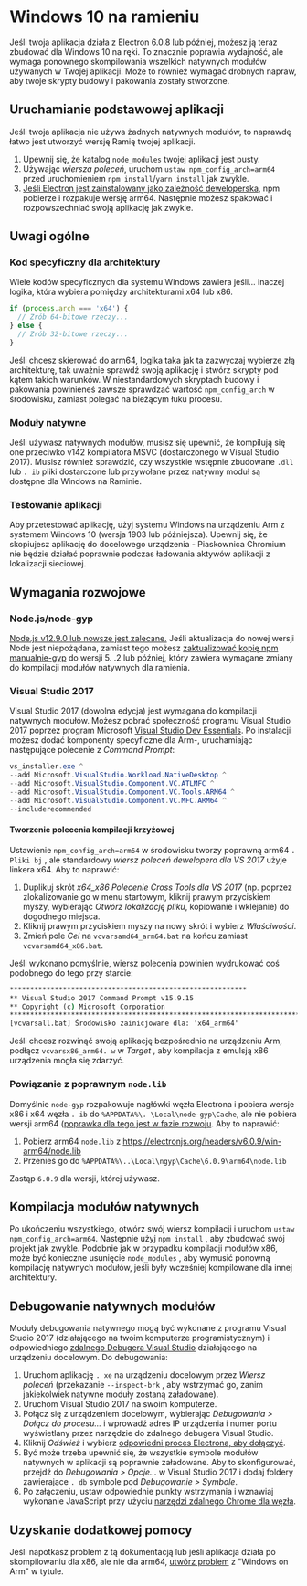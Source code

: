 # Windows 10 na ramieniu

Jeśli twoja aplikacja działa z Electron 6.0.8 lub później, możesz ją teraz zbudować dla Windows 10 na ręki. To znacznie poprawia wydajność, ale wymaga ponownego skompilowania wszelkich natywnych modułów używanych w Twojej aplikacji. Może to również wymagać drobnych napraw, aby twoje skrypty budowy i pakowania zostały stworzone.

## Uruchamianie podstawowej aplikacji

Jeśli twoja aplikacja nie używa żadnych natywnych modułów, to naprawdę łatwo jest utworzyć wersję Ramię twojej aplikacji.

1. Upewnij się, że katalog `node_modules` twojej aplikacji jest pusty.
2. Używając _wiersza poleceń_, uruchom `ustaw npm_config_arch=arm64` przed uruchomieniem `npm install`/`yarn install` jak zwykle.
3. [Jeśli Electron jest zainstalowany jako zależność deweloperska](quick-start.md#prerequisites), npm pobierze i rozpakuje wersję arm64. Następnie możesz spakować i rozpowszechniać swoją aplikację jak zwykle.

## Uwagi ogólne

### Kod specyficzny dla architektury

Wiele kodów specyficznych dla systemu Windows zawiera jeśli... inaczej logika, która wybiera pomiędzy architekturami x64 lub x86.

```js
if (process.arch === 'x64') {
  // Zrób 64-bitowe rzeczy...
} else {
  // Zrób 32-bitowe rzeczy...
}
```

Jeśli chcesz skierować do arm64, logika taka jak ta zazwyczaj wybierze złą architekturę, tak uważnie sprawdź swoją aplikację i stwórz skrypty pod kątem takich warunków. W niestandardowych skryptach budowy i pakowania powinieneś zawsze sprawdzać wartość `npm_config_arch` w środowisku, zamiast polegać na bieżącym łuku procesu.

### Moduły natywne

Jeśli używasz natywnych modułów, musisz się upewnić, że kompilują się one przeciwko v142 kompilatora MSVC (dostarczonego w Visual Studio 2017). Musisz również sprawdzić, czy wszystkie wstępnie zbudowane `.dll` lub `. ib` pliki dostarczone lub przywołane przez natywny moduł są dostępne dla Windows na Raminie.

### Testowanie aplikacji

Aby przetestować aplikację, użyj systemu Windows na urządzeniu Arm z systemem Windows 10 (wersja 1903 lub późniejsza). Upewnij się, że skopiujesz aplikację do docelowego urządzenia - Piaskownica Chromium nie będzie działać poprawnie podczas ładowania aktywów aplikacji z lokalizacji sieciowej.

## Wymagania rozwojowe

### Node.js/node-gyp

[Node.js v12.9.0 lub nowsze jest zalecane.](https://nodejs.org/en/) Jeśli aktualizacja do nowej wersji Node jest niepożądana, zamiast tego możesz [zaktualizować kopię npm manualnie-gyp](https://github.com/nodejs/node-gyp/wiki/Updating-npm's-bundled-node-gyp) do wersji 5. .2 lub później, który zawiera wymagane zmiany do kompilacji modułów natywnych dla ramienia.

### Visual Studio 2017

Visual Studio 2017 (dowolna edycja) jest wymagana do kompilacji natywnych modułów. Możesz pobrać społeczność programu Visual Studio 2017 poprzez program Microsoft [Visual Studio Dev Essentials](https://visualstudio.microsoft.com/dev-essentials/). Po instalacji możesz dodać komponenty specyficzne dla Arm-, uruchamiając następujące polecenie z _Command Prompt_:

```powershell
vs_installer.exe ^
--add Microsoft.VisualStudio.Workload.NativeDesktop ^
--add Microsoft.VisualStudio.Component.VC.ATLMFC ^
--add Microsoft.VisualStudio.Component.VC.Tools.ARM64 ^
--add Microsoft.VisualStudio.Component.VC.MFC.ARM64 ^
--includerecommended
```

#### Tworzenie polecenia kompilacji krzyżowej

Ustawienie `npm_config_arch=arm64` w środowisku tworzy poprawną arm64 `. Pliki bj` , ale standardowy _wiersz poleceń dewelopera dla VS 2017_ użyje linkera x64. Aby to naprawić:

1. Duplikuj skrót _x64_x86 Polecenie Cross Tools dla VS 2017_ (np. poprzez zlokalizowanie go w menu startowym, kliknij prawym przyciskiem myszy, wybierając _Otwórz lokalizację pliku_, kopiowanie i wklejanie) do dogodnego miejsca.
2. Kliknij prawym przyciskiem myszy na nowy skrót i wybierz _Właściwości_.
3. Zmień pole _Cel_ na `vcvarsamd64_arm64.bat` na końcu zamiast `vcvarsamd64_x86.bat`.

Jeśli wykonano pomyślnie, wiersz polecenia powinien wydrukować coś podobnego do tego przy starcie:

```bat
**********************************************************
** Visual Studio 2017 Command Prompt v15.9.15
** Copyright (c) Microsoft Corporation
**************************************************************************************************************************************
[vcvarsall.bat] Środowisko zainicjowane dla: 'x64_arm64'
```

Jeśli chcesz rozwinąć swoją aplikację bezpośrednio na urządzeniu Arm, podłącz `vcvarsx86_arm64. w` w _Target_ , aby kompilacja z emulsją x86 urządzenia mogła się zdarzyć.

### Powiązanie z poprawnym `node.lib`

Domyślnie `node-gyp` rozpakowuje nagłówki węzła Electrona i pobiera wersje x86 i x64 węzła `. ib` do `%APPDATA%\. \Local\node-gyp\Cache`, ale nie pobiera wersji arm64 ([poprawka dla tego jest w fazie rozwoju](https://github.com/nodejs/node-gyp/pull/1875). Aby to naprawić:

1. Pobierz arm64 `node.lib` z https://electronjs.org/headers/v6.0.9/win-arm64/node.lib
2. Przenieś go do `%APPDATA%\..\Local\ngyp\Cache\6.0.9\arm64\node.lib`

Zastąp `6.0.9` dla wersji, której używasz.

## Kompilacja modułów natywnych

Po ukończeniu wszystkiego, otwórz swój wiersz kompilacji i uruchom `ustaw npm_config_arch=arm64`. Następnie użyj `npm install` , aby zbudować swój projekt jak zwykle. Podobnie jak w przypadku kompilacji modułów x86, może być konieczne usunięcie `node_modules` , aby wymusić ponowną kompilację natywnych modułów, jeśli były wcześniej kompilowane dla innej architektury.

## Debugowanie natywnych modułów

Moduły debugowania natywnego mogą być wykonane z programu Visual Studio 2017 (działającego na twoim komputerze programistycznym) i odpowiedniego [zdalnego Debugera Visual Studio](https://docs.microsoft.com/en-us/visualstudio/debugger/remote-debugging-cpp?view=vs-2019) działającego na urządzeniu docelowym. Do debugowania:

1. Uruchom aplikację `. xe` na urządzeniu docelowym przez _Wiersz poleceń_ (przekazanie `--inspect-brk` , aby wstrzymać go, zanim jakiekolwiek natywne moduły zostaną załadowane).
2. Uruchom Visual Studio 2017 na swoim komputerze.
3. Połącz się z urządzeniem docelowym, wybierając _Debugowania > Dołącz do procesu..._ i wprowadź adres IP urządzenia i numer portu wyświetlany przez narzędzie do zdalnego debugera Visual Studio.
4. Kliknij _Odśwież_ i wybierz [odpowiedni proces Electrona, aby dołączyć](../development/debug-instructions-windows.md).
5. Być może trzeba upewnić się, że wszystkie symbole modułów natywnych w aplikacji są poprawnie załadowane. Aby to skonfigurować, przejdź do _Debugowania > Opcje..._ w Visual Studio 2017 i dodaj foldery zawierające `. db` symbole pod _Debugowanie > Symbole_.
6. Po załączeniu, ustaw odpowiednie punkty wstrzymania i wznawiaj wykonanie JavaScript przy użyciu [narzędzi zdalnego Chrome dla węzła](debugging-main-process.md).

## Uzyskanie dodatkowej pomocy

Jeśli napotkasz problem z tą dokumentacją lub jeśli aplikacja działa po skompilowaniu dla x86, ale nie dla arm64, [utwórz problem](../development/issues.md) z "Windows on Arm" w tytule.
